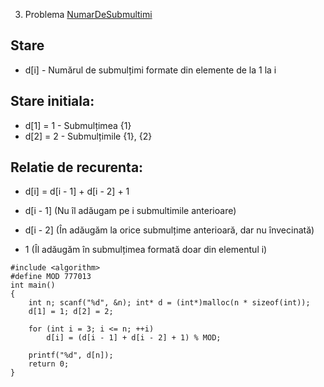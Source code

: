 03. Problema [NumarDeSubmultimi](https://www.pbinfo.ro/probleme/3213/numardesubmultimi)

## Stare
- d[i] - Numărul de submulțimi formate din elemente de la 1 la i

## Stare initiala: 
- d[1] = 1 - Submulțimea {1}
- d[2] = 2 - Submulțimile {1}, {2}

## Relatie de recurenta: 
- d[i] = d[i - 1] + d[i - 2] + 1

- d[i - 1] (Nu îl adăugam pe i submultimile anterioare)
- d[i - 2] (În adăugăm la orice submulțime anterioară, dar nu învecinată)
- 1 (Îl adăugăm în submulțimea formată doar din elementul i)

```
#include <algorithm>
#define MOD 777013
int main()
{
	int n; scanf("%d", &n); int* d = (int*)malloc(n * sizeof(int));
	d[1] = 1; d[2] = 2;
	
	for (int i = 3; i <= n; ++i)
		d[i] = (d[i - 1] + d[i - 2] + 1) % MOD;
	
	printf("%d", d[n]);
	return 0;
}
```